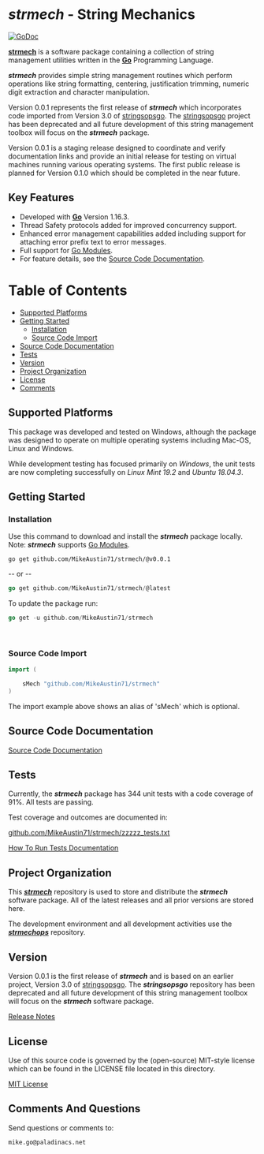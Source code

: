 # *strmech* - String Mechanics

[![GoDoc](https://godoc.org/github.com/MikeAustin71/strmech?status.svg)](https://godoc.org/github.com/MikeAustin71/strmech)

[**strmech**](https://github.com/MikeAustin71/strmech) is a software package containing a collection of string management utilities written in the [**Go**](https://golang.org/) Programming Language. 

***strmech*** provides simple string management routines which perform operations like string formatting, centering, justification trimming, numeric digit extraction and character manipulation. 

Version 0.0.1 represents the first release of ***strmech*** which incorporates code imported from Version 3.0 of [stringsopsgo](https://github.com/MikeAustin71/stringopsgo). The [stringsopsgo](https://github.com/MikeAustin71/stringopsgo) project has been deprecated and all future development of this string management toolbox will focus on the ***strmech*** package.

Version 0.0.1 is a staging release designed to coordinate and verify documentation links and provide an initial release for testing on virtual machines running various operating systems. The first public release is planned for Version 0.1.0 which should be completed in the near future.



## Key Features  

- Developed with  [**Go**](https://golang.org/) Version 1.16.3.
- Thread Safety protocols added for improved concurrency support.
- Enhanced error management capabilities added including support for attaching error prefix text to error messages. 
- Full support for [Go Modules](https://golang.org/ref/mod).
- For feature details, see the [Source Code Documentation](http://godoc.org/github.com/MikeAustin71/strmech).    



# Table of Contents

+ [Supported Platforms](#supported-platforms)
+ [Getting Started](#getting-started)
    - [Installation](#installation)
    - [Source Code Import](#source-code-import)
+ [Source Code Documentation](#source-code-documentation)
+ [Tests](#tests)
+ [Version](#version)
+ [Project Organization](#project-organization)
+ [License](#license)
+ [Comments](#comments-and-questions) 



## Supported Platforms

This package was developed and tested on Windows, although the package
was designed to operate on multiple operating systems including 
Mac-OS, Linux and Windows.

While development testing has focused primarily on *Windows*, the unit
tests are now completing successfully on *Linux Mint 19.2* and *Ubuntu 18.04.3*.



## Getting Started

### Installation
Use this command to download and install the ***strmech*** package locally. Note: ***strmech*** supports [Go Modules](https://golang.org/ref/mod).

    go get github.com/MikeAustin71/strmech/@v0.0.1

-- or --

```go
go get github.com/MikeAustin71/strmech/@latest
```



To update the package run:  

```go
go get -u github.com/MikeAustin71/strmech
```


​    


### Source Code Import        
```go
import (

	sMech "github.com/MikeAustin71/strmech"
)

```

The import example above shows an alias of 'sMech' which is optional.



## Source Code Documentation

 [Source Code Documentation](http://godoc.org/github.com/MikeAustin71/strmech)   



## Tests

Currently, the ***strmech*** package has 344 unit tests with a code coverage of 91%. All tests are passing.

Test coverage and outcomes are documented in:

[github.com/MikeAustin71/strmech/zzzzz_tests.txt](./zzzzz_tests.txt)

[How To Run Tests Documentation](./wt_HowToRunTests.md)



## Project Organization

This [***strmech***](https://github.com/MikeAustin71/strmech) repository is used to store and distribute the ***strmech*** software package. All of the latest releases and all prior versions are stored here. 

The development environment and all development activities use the [***strmechops***](https://github.com/MikeAustin71/strmechops) repository.



## Version

Version 0.0.1 is the first release of ***strmech*** and is based on an earlier project, Version 3.0 of [stringsopsgo](https://github.com/MikeAustin71/stringopsgo). The ***stringsopsgo*** repository has been deprecated and all future development of this string management toolbox will focus on the ***strmech*** software package. 

[Release Notes](./releasenotes.md)



## License

Use of this source code is governed by the (open-source) MIT-style license which can be found in the LICENSE file located in this directory.

[MIT License](./LICENSE)



## Comments And Questions

Send questions or comments to:

    mike.go@paladinacs.net




